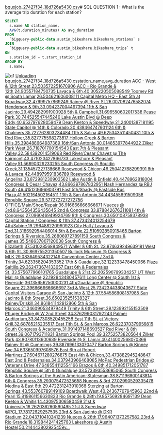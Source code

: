 [bquxjob_27427f34_18d726a5430.csv](https://github.com/varshanbhag06/SQL/files/14155576/bquxjob_27427f34_18d726a5430.csv)# SQL
QUESTION 1 : What is the average trip duration for each station?
```sql
SELECT
  s.name AS station_name,
  AVG(t.duration_minutes) AS avg_duration
FROM
  `bigquery-public-data.austin_bikeshare.bikeshare_stations` s
JOIN
  `bigquery-public-data.austin_bikeshare.bikeshare_trips` t
ON
  s.station_id = t.start_station_id
GROUP BY
  s.name;
```

![q1](https://github.com/varshanbhag06/SQL/assets/153843798/1a1d2598-1c08-4a01-b8fd-6959581c95ed)
[Uploading bquxjob_27427f34_18d726a5430.csstation_name,avg_duration
ACC - West & 12th Street,23.503572251670906
ACC - Rio Grande & 12th,24.90557184750735
Lavaca & 6th,40.305220505088549
Toomey Rd @ South Lamar,26.504621606008111
Capital Metro HQ - East 5th at Broadway,32.47699757869249
Rainey @ River St,26.007082476582074
Henderson & 9th,33.094237004497394
11th & San Jacinto,29.494282991900928
5th & Campbell,31.696550602017538
Pease Park,30.744525547445246
Lake Austin Blvd @ Deep Eddy,40.653797628059479
Dean Keeton & Speedway,21.24001387181195
State Capitol @ 14th & Colorado,30.438464747601124
6th & Chalmers,35.727762803234484
11th & Salina,49.625343511450431
10th & Red River,35.827775598273817
Hollow Creek & Barton Hills,35.398488664987369
16th/San Antonio,30.014853977844922
Zilker Park West,26.718701700154543
East 7th & Pleasant Valley,32.584392014519068
Red River/Cesar Chavez @ The Fairmont,43.471023427866733
Lakeshore & Pleasant Valley,51.56890329233255
South Congress @ Bouldin Creek,31.135457227138666
Rosewood & Chicon,46.250412768299391
8th & Lavaca,42.448979591836789
Rosewood & Angelina,33.872981230903562
Lake Austin & Enfield,40.4478962818004
Congress & Cesar Chavez,43.866397867832951
Nash Hernandez @ RBJ South,46.415123696903791
East 5th/Shady @ Eastside Bus Plaza,41.502164502164511
13th & San Antonio,34.443455691509058
Republic Square,29.577272727272756
OFFICE/Main/Shop/Repair,36.916666666666671
Nueces @ 3rd,8.643564356435645
2nd & Congress,33.878842676311081
4th & Congress,27.096046949924769
8th & Congress,30.650108758378938
Capitol Station / Congress & 11th,37.473424013254679
4th/Sabine,19.296488220990923
City Hall / Lavaca & 2nd,31.318692954406014
5th & Bowie,22.510592850915465
Barton Springs & Riverside,35.268069727891159
South Congress & James,35.548637807120038
South Congress & Elizabeth,37.531028568849571
Waller & 6th St.,23.874639249639181
West & 6th St.,30.869755201350507
Bullock Museum @ Congress & MLK,29.083649534322149
Convention Center / 3rd & Trinity,34.623358204353352
17th & Guadalupe,32.122333478450066
Plaza Saltillo,29.362473674133657
East 6th & Pedernales St.,33.575677966101765
Guadalupe & 21st,22.202590769334257
UT West Mall @ Guadalupe,22.192843480457611
Long Center @ South 1st & Riverside,36.135656250000231
4th/Guadalupe @ Republic Square,22.396666666666697
3rd & West,25.724234438043677
State Capitol Visitors Garage @ San Jacinto & 12th,37.554586808187985
San Jacinto & 8th Street,36.650235251538327
Rainey/Driskill,34.861841142912866
5th & San Marcos,21.346090534979449
Trinity & 6th Street,39.123992155153509
Pfluger Bridge @ W 2nd Street,34.376299031792243
Palmer Auditorium,33.847308520455258
East 11th St. at Victory Grill,32.68785215235517
East 11th St. & San Marcos,26.622370379959815
South Congress & Academy,31.091497148693527
Red River & 8th Street,39.0671793711831
Barton Springs Pool,39.327525738205644
Zilker Park,43.80780113600639
Riverside @ S. Lamar,40.414002568070366
Rainey St @ Cummings,39.887696133070477
Barton Springs @ Kinney Ave,34.633650997608576
East 6th at Robert Martinez,27.604671280276875
East 4th & Chicon,33.473882945248647
East 2nd & Pedernales,34.037943966468085
MoPac Pedestrian Bridge @ Veterans Drive,47.648554112554166
Brazos & 6th,40.349851712051787
Republic Square @ 5th & Guadalupe,33.573393553685065
South Congress & Barton Springs at the Austin American-Statesman,38.871196800143814
6th & Congress,35.293075472525658
Nueces & 3rd,27.02990529335478
Medina & East 6th,29.472231243910368
Sterzing at Barton Springs,43.553760789149109
Boardwalk West,40.24367767945963
22nd & Pearl,15.819861156630823
Rio Grande & 28th,19.857569284697139
Dean Keeton & Whitis,14.430975306580459
21st & University,19.262036260590495
21st & Speedway @PCL,17.78172629257535
23rd & San Jacinto @ DKR Stadium,22.043710410241239
Nueces & 26th,17.964071373257582
23rd & Rio Grande,18.319844241425763
Lakeshore @ Austin Hostel,50.214443802925459v…]()

